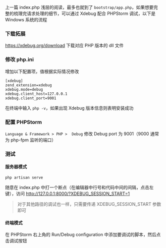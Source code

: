 上一篇 index.php 浅层的阅读，最多也就到了 ``bootstrap/app.php``，如果想要完整的梳理完请求处理的细节，可以通过 Xdebug 配合 PHPStorm 调试，以下是 Windows 系统的流程

### 下载拓展

https://xdebug.org/download 下载对应 PHP 版本的 dll 文件

### 修改 php.ini
增加以下配置项，值根据实际情况修改
```
[xdebug]
zend_extension=xdebug
xdebug.mode=debug
xdebug.client_host=127.0.0.1
xdebug.client_port=9001
```

在终端中输入 ``php -v``，如果出现 Xdebug 版本信息则表明安装成功

### 配置 PHPStorm
``Language & Framework > PHP >  Debug`` 修改 Debug port 为 9001（9000 通常为 php-fpm 监听的端口）

### 测试
#### 服务器模式
``php artisan serve``

随意在 index.php 中打一个断点（在编辑器中行号和代码中间的间隔，点击左键），访问 http://127.0.0.1:8000/?XDEBUG_SESSION_START=1

> 对于其他路径的调试也一样，只需要传递 XDEBUG_SESSION_START 参数即可

#### 终端模式
在 PHPStorm 右上角的 Run/Debug configuration 中添加要调试的脚本，然后点击调试按钮